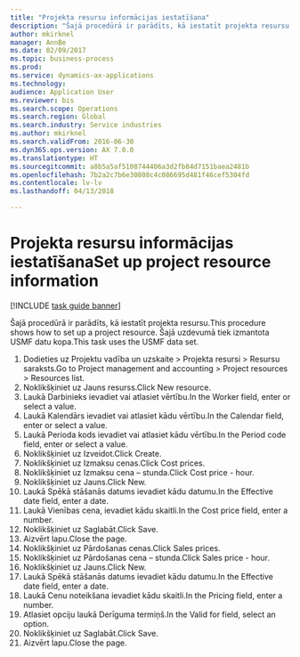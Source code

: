 ```yaml
--- 
title: "Projekta resursu informācijas iestatīšana"
description: "Šajā procedūrā ir parādīts, kā iestatīt projekta resursu."
author: mkirknel
manager: AnnBe
ms.date: 02/09/2017
ms.topic: business-process
ms.prod: 
ms.service: dynamics-ax-applications
ms.technology: 
audience: Application User
ms.reviewer: bis
ms.search.scope: Operations
ms.search.region: Global
ms.search.industry: Service industries
ms.author: mkirknel
ms.search.validFrom: 2016-06-30
ms.dyn365.ops.version: AX 7.0.0
ms.translationtype: HT
ms.sourcegitcommit: a8b5a5af5108744406a3d2fb84d7151baea2481b
ms.openlocfilehash: 7b2a2c7b6e30808c4c086695d481f46cef5304fd
ms.contentlocale: lv-lv
ms.lasthandoff: 04/13/2018

---
```

# <a name="set-up-project-resource-information"></a><span data-ttu-id="e70c2-103">Projekta resursu informācijas iestatīšana</span><span class="sxs-lookup"><span data-stu-id="e70c2-103">Set up project resource information</span></span>

[!INCLUDE [task guide banner](../../includes/task-guide-banner.md)]

<span data-ttu-id="e70c2-104">Šajā procedūrā ir parādīts, kā iestatīt projekta resursu.</span><span class="sxs-lookup"><span data-stu-id="e70c2-104">This procedure shows how to set up a project resource.</span></span> <span data-ttu-id="e70c2-105">Šajā uzdevumā tiek izmantota USMF datu kopa.</span><span class="sxs-lookup"><span data-stu-id="e70c2-105">This task uses the USMF data set.</span></span>

1. <span data-ttu-id="e70c2-106">Dodieties uz Projektu vadība un uzskaite > Projekta resursi > Resursu saraksts.</span><span class="sxs-lookup"><span data-stu-id="e70c2-106">Go to Project management and accounting > Project resources > Resources list.</span></span>
2. <span data-ttu-id="e70c2-107">Noklikšķiniet uz Jauns resurss.</span><span class="sxs-lookup"><span data-stu-id="e70c2-107">Click New resource.</span></span>
3. <span data-ttu-id="e70c2-108">Laukā Darbinieks ievadiet vai atlasiet vērtību.</span><span class="sxs-lookup"><span data-stu-id="e70c2-108">In the Worker field, enter or select a value.</span></span>
4. <span data-ttu-id="e70c2-109">Laukā Kalendārs ievadiet vai atlasiet kādu vērtību.</span><span class="sxs-lookup"><span data-stu-id="e70c2-109">In the Calendar field, enter or select a value.</span></span>
5. <span data-ttu-id="e70c2-110">Laukā Perioda kods ievadiet vai atlasiet kādu vērtību.</span><span class="sxs-lookup"><span data-stu-id="e70c2-110">In the Period code field, enter or select a value.</span></span>
6. <span data-ttu-id="e70c2-111">Noklikšķiniet uz Izveidot.</span><span class="sxs-lookup"><span data-stu-id="e70c2-111">Click Create.</span></span>
7. <span data-ttu-id="e70c2-112">Noklikšķiniet uz Izmaksu cenas.</span><span class="sxs-lookup"><span data-stu-id="e70c2-112">Click Cost prices.</span></span>
8. <span data-ttu-id="e70c2-113">Noklikšķiniet uz Izmaksu cena – stunda.</span><span class="sxs-lookup"><span data-stu-id="e70c2-113">Click Cost price - hour.</span></span>
9. <span data-ttu-id="e70c2-114">Noklikšķiniet uz Jauns.</span><span class="sxs-lookup"><span data-stu-id="e70c2-114">Click New.</span></span>
10. <span data-ttu-id="e70c2-115">Laukā Spēkā stāšanās datums ievadiet kādu datumu.</span><span class="sxs-lookup"><span data-stu-id="e70c2-115">In the Effective date field, enter a date.</span></span>
11. <span data-ttu-id="e70c2-116">Laukā Vienības cena, ievadiet kādu skaitli.</span><span class="sxs-lookup"><span data-stu-id="e70c2-116">In the Cost price field, enter a number.</span></span>
12. <span data-ttu-id="e70c2-117">Noklikšķiniet uz Saglabāt.</span><span class="sxs-lookup"><span data-stu-id="e70c2-117">Click Save.</span></span>
13. <span data-ttu-id="e70c2-118">Aizvērt lapu.</span><span class="sxs-lookup"><span data-stu-id="e70c2-118">Close the page.</span></span>
14. <span data-ttu-id="e70c2-119">Noklikšķiniet uz Pārdošanas cenas.</span><span class="sxs-lookup"><span data-stu-id="e70c2-119">Click Sales prices.</span></span>
15. <span data-ttu-id="e70c2-120">Noklikšķiniet uz Pārdošanas cena – stunda.</span><span class="sxs-lookup"><span data-stu-id="e70c2-120">Click Sales price - hour.</span></span>
16. <span data-ttu-id="e70c2-121">Noklikšķiniet uz Jauns.</span><span class="sxs-lookup"><span data-stu-id="e70c2-121">Click New.</span></span>
17. <span data-ttu-id="e70c2-122">Laukā Spēkā stāšanās datums ievadiet kādu datumu.</span><span class="sxs-lookup"><span data-stu-id="e70c2-122">In the Effective date field, enter a date.</span></span>
18. <span data-ttu-id="e70c2-123">Laukā Cenu noteikšana ievadiet kādu skaitli.</span><span class="sxs-lookup"><span data-stu-id="e70c2-123">In the Pricing field, enter a number.</span></span>
19. <span data-ttu-id="e70c2-124">Atlasiet opciju laukā Derīguma termiņš.</span><span class="sxs-lookup"><span data-stu-id="e70c2-124">In the Valid for field, select an option.</span></span>
20. <span data-ttu-id="e70c2-125">Noklikšķiniet uz Saglabāt.</span><span class="sxs-lookup"><span data-stu-id="e70c2-125">Click Save.</span></span>
21. <span data-ttu-id="e70c2-126">Aizvērt lapu.</span><span class="sxs-lookup"><span data-stu-id="e70c2-126">Close the page.</span></span>


